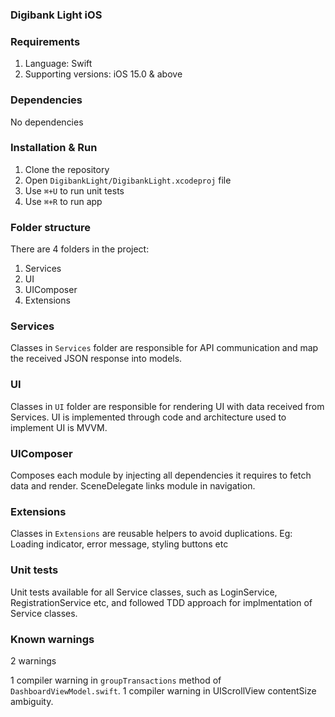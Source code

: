 ### Digibank Light iOS

### Requirements

1. Language: Swift
2. Supporting versions: iOS 15.0 & above

### Dependencies

No dependencies

### Installation & Run

1. Clone the repository
2. Open `DigibankLight/DigibankLight.xcodeproj` file 
3. Use `⌘+U` to run unit tests
4. Use `⌘+R` to run app

### Folder structure

There are 4 folders in the project:
1. Services
2. UI 
3. UIComposer  
4. Extensions

### Services

Classes in `Services` folder are responsible for API communication and map the received JSON response into models.

### UI

Classes in `UI` folder are responsible for rendering UI with data received from Services.
UI is implemented through code and architecture used to implement UI is MVVM.

### UIComposer

Composes each module by injecting all dependencies it requires to fetch data and render.
SceneDelegate links module in navigation.

### Extensions

Classes in `Extensions` are reusable helpers to avoid duplications.
Eg: Loading indicator, error message, styling buttons etc

### Unit tests

Unit tests available for all Service classes, such as LoginService, RegistrationService etc, and followed TDD approach for implmentation of Service classes. 

### Known warnings

2 warnings

1 compiler warning in `groupTransactions` method of `DashboardViewModel.swift`.
1 compiler warning in UIScrollView contentSize ambiguity.



